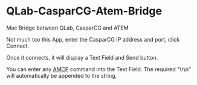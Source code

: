 QLab-CasparCG-Atem-Bridge
=========================

Mac Bridge between QLab, CasparCG and ATEM

Not much too this App, enter the CasparCG IP address and port, click Connect.

Once it connects, it will display a Text Field and Send button.

You can enter any [AMCP](http://casparcg.com/wiki/CasparCG_2.0_AMCP_Protocol) command into the Text Field. The required "\r\n" will automatically be appended to the string.
